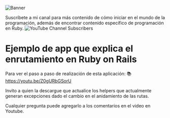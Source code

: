 ![Banner](https://estoyprogramando.co/wp-content/uploads/2023/04/Texto-del-parrafo-1-1-1.jpg)

Suscríbete a mi canal para más contenido de cómo iniciar en el mundo de la programación, además de encontrar contenido específico de programación en Ruby. ![YouTube Channel Subscribers](https://img.shields.io/youtube/channel/subscribers/UCtshJw-uPwhwo-f6450ftQA?label=Suscribirme&style=social) 

# Ejemplo de app que explica el enrutamiento en Ruby on Rails

Para ver el paso a paso de realización de esta aplicación: 📚 https://youtu.be/Z0gURbGSorU

Invito a quien la descargue que actualice los helpers que actualmente generan excepciones dado el cambio en el anidamiento de las rutas.

Cualquier pregunta puede agregarlo a los comentarios en el video en Youtube.